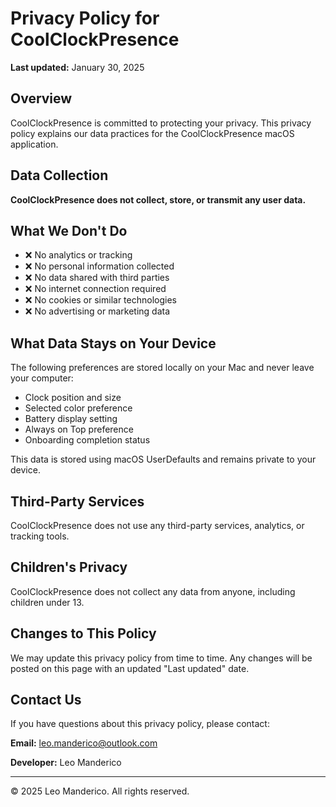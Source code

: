 # Privacy Policy for CoolClockPresence

**Last updated:** January 30, 2025

## Overview
CoolClockPresence is committed to protecting your privacy. This privacy policy explains our data practices for the CoolClockPresence macOS application.

## Data Collection
**CoolClockPresence does not collect, store, or transmit any user data.**

## What We Don't Do
- ❌ No analytics or tracking
- ❌ No personal information collected
- ❌ No data shared with third parties
- ❌ No internet connection required
- ❌ No cookies or similar technologies
- ❌ No advertising or marketing data

## What Data Stays on Your Device
The following preferences are stored locally on your Mac and never leave your computer:
- Clock position and size
- Selected color preference
- Battery display setting
- Always on Top preference
- Onboarding completion status

This data is stored using macOS UserDefaults and remains private to your device.

## Third-Party Services
CoolClockPresence does not use any third-party services, analytics, or tracking tools.

## Children's Privacy
CoolClockPresence does not collect any data from anyone, including children under 13.

## Changes to This Policy
We may update this privacy policy from time to time. Any changes will be posted on this page with an updated "Last updated" date.

## Contact Us
If you have questions about this privacy policy, please contact:

**Email:** leo.manderico@outlook.com

**Developer:** Leo Manderico

---

© 2025 Leo Manderico. All rights reserved.

